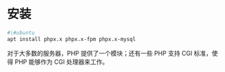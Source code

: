 # 安装

```Bash
#\#ubuntu
apt install phpx.x phpx.x-fpm phpx.x-mysql
```

对于大多数的服务器，PHP 提供了一个模块；还有一些 PHP 支持 CGI 标准，使得 PHP 能够作为 CGI 处理器来工作。

<?php phpinfo(); ?>